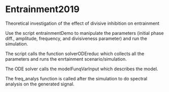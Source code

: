 # Entrainment2019

Theoretical investigation of the effect of divisive inhibition on entrainment




Use the script entrainmentDemo to manipulate the parameters (initial phase diff., amplitude, frequency, and divisiveness parameter) and run the simulation.

The script calls the function solverODEreduc which collects all the parameters and runs the enrtainment scenario/simulation.

The ODE solver calls the modelFunqVarInput which describes the model.

The freq_analys function is called after the simulation to do spectral analysis on the generated signal.
